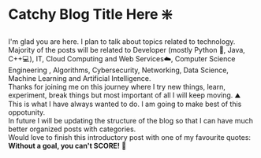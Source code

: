 # Catchy Blog Title Here :sparkle: 

I'm glad you are here. I plan to talk about topics related to technology. Majority of the posts will be related to Developer (mostly Python :snake:, Java, C++:computer:), IT, Cloud Computing and Web Services:cloud:, Computer Science Engineering , Algorithms, Cybersecurity, Networking, Data Science, Machine Learning and Artificial Intelligence.
<br>
Thanks for joining me on this journey where I try new things, learn, experiment, break things but most important of all I will keep moving. :mountain:
<br>This is what I have always wanted to do. I am going to make best of this oppotunity.
<br>In future I will be updating the structure of the blog so that I can have much better organized posts with categories.
<br>Would love to finish this introductory post with one of my favourite quotes:<br>
**Without a goal, you can't SCORE!** :clap:
